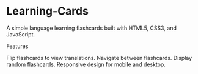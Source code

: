 # Learning-Cards
 A simple language learning flashcards built with HTML5, CSS3, and JavaScript.

 Features

 Flip flashcards to view translations.
 Navigate between flashcards.
 Display random flashcards.
 Responsive design for mobile and desktop.
